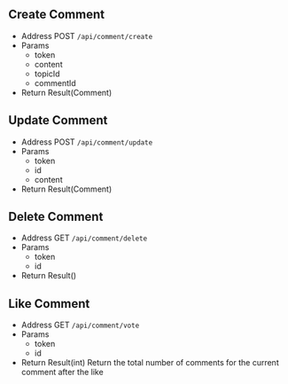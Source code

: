 ## Create Comment

- Address POST `/api/comment/create`
- Params
  - token
  - content
  - topicId
  - commentId
- Return Result(Comment)

## Update Comment

- Address POST `/api/comment/update`
- Params
  - token
  - id
  - content
- Return Result(Comment)

## Delete Comment

- Address GET `/api/comment/delete`
- Params
  - token
  - id
- Return Result()

## Like Comment

- Address GET `/api/comment/vote`
- Params
  - token
  - id
- Return Result(int) Return the total number of comments for the current comment after the like
